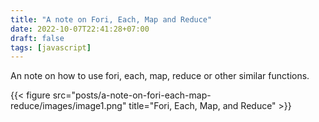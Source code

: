 ```yaml
---
title: "A note on Fori, Each, Map and Reduce"
date: 2022-10-07T22:41:28+07:00
draft: false
tags: [javascript]
---
```


An note on how to use fori, each, map, reduce or other similar functions.

{{< figure src="posts/a-note-on-fori-each-map-reduce/images/image1.png" title="Fori, Each, Map, and Reduce" >}}